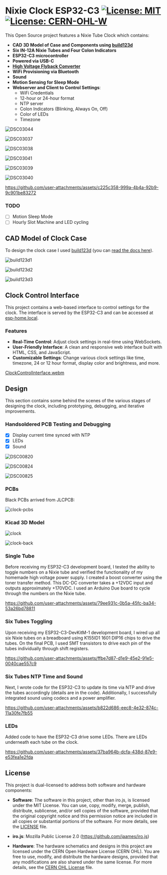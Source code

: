# Nixie Clock ESP32-C3 [![License: MIT](https://img.shields.io/badge/License-MIT-yellow.svg)](https://opensource.org/licenses/MIT) [![License: CERN-OHL-W](https://img.shields.io/badge/License-CERN_OHL_W-blue.svg)](https://cern-ohl.web.cern.ch/)

This Open Source project features a Nixie Tube Clock which contains:

- **CAD 3D Model of Case and Components using [build123d](https://github.com/gumyr/build123d)**
- **Six IN-12A Nixie Tubes and Four Colon Indicators**
- **ESP32-C3 microcontroller**
- **Powered via USB-C**
- **[High Voltage Flyback Converter](https://github.com/newell/hv-flyback-converter)**
- **WiFi Provisioning via Bluetooth**
- **Sound**
- **Motion Sensing for Sleep Mode**
- **Webserver and Client to Control Settings**:
  - WiFi Credentials
  - 12-hour or 24-hour format
  - NTP server
  - Colon Indicators (Blinking, Always On, Off)
  - Color of LEDs
  - Timezone

![DSC03044](https://github.com/user-attachments/assets/07f993d6-80e4-4be8-91cf-ca07ee2fea44)

![DSC03037](https://github.com/user-attachments/assets/44a4a0a0-5de9-4502-906c-f3cac13a6c4e)

![DSC03038](https://github.com/user-attachments/assets/37b1b0a1-37b4-4d95-b2a9-a45ee8a8bafb)

![DSC03041](https://github.com/user-attachments/assets/7cb6dc60-0e32-4339-a29e-1f2e0bf4dc62)

![DSC03039](https://github.com/user-attachments/assets/f31533b9-1901-465e-a1a9-93a7f5385e33)

![DSC03040](https://github.com/user-attachments/assets/585f6704-fa03-43b6-aafe-2fae70a9242d)

https://github.com/user-attachments/assets/c225c358-999a-4b4a-92b9-9c901be83272

 ### TODO
- [ ] Motion Sleep Mode
- [ ] Hourly Slot Machine and LED cycling

## CAD Model of Clock Case

To design the clock case I used [build123d](https://github.com/gumyr/build123d) (you can [read the docs here](https://build123d.readthedocs.io/en/latest/)).  

![build123d1](https://github.com/user-attachments/assets/34beb862-cac3-4001-b182-0c05eaf4e648)

![build123d2](https://github.com/user-attachments/assets/6d905a4e-8f06-46c9-aa65-b445b4101efb)

![build123d3](https://github.com/user-attachments/assets/4a8ca054-bb4b-4820-a1e7-e0d810ef57d7)

## Clock Control Interface

This project contains a web-based interface to control settings for the clock. The interface is served by the ESP32-C3 and can be accessed at [esp-home.local](http://esp-home.local).

### Features

- **Real-Time Control**: Adjust clock settings in real-time using WebSockets.
- **User-Friendly Interface**: A clean and responsive web interface built with HTML, CSS, and JavaScript.
- **Customizable Settings**: Change various clock settings like time, timezone, 24 or 12 hour format, display color and brightness, and more.

[ClockControlInterface.webm](https://github.com/user-attachments/assets/71b5c2da-ff7b-42fa-be0a-e68aa2519f6b)

## Design

This section contains some behind the scenes of the various stages of designing the clock, including prototyping, debugging, and iterative improvements. 

### Handsoldered PCB Testing and Debugging

- [x] Display current time synced with NTP
- [x] LEDs
- [x] Sound

![DSC00820](https://github.com/user-attachments/assets/b7c6caf7-d2b7-44de-bebc-66ae702bd61a)

![DSC00824](https://github.com/user-attachments/assets/1beff864-1065-4d9b-b666-368eb919fa4f)

![DSC00825](https://github.com/user-attachments/assets/e6425b82-5ede-4e77-bb7d-64c5438d0f17)

### PCBs

Black PCBs arrived from JLCPCB:

![clock-pcbs](https://github.com/user-attachments/assets/8e31dfbc-8cd0-4aaf-a7f6-d063d01f86a6)

### Kicad 3D Model

![clock](https://github.com/user-attachments/assets/745a5776-db51-4f5b-979e-c3a7e6d8c8c4)

![clock-back](https://github.com/user-attachments/assets/593558b8-ba2a-457c-b399-670f584f445b)

### Single Tube

Before receiving my ESP32-C3 development board, I tested the ability to toggle numbers on a Nixie tube and verified the functionality of my homemade high voltage power supply. I created a boost converter using the toner transfer method. This DC-DC converter takes a +12VDC input and outputs approximately +170VDC. I used an Arduino Due board to cycle through the numbers on the Nixie tube.

https://github.com/user-attachments/assets/79ee931c-0b5a-45fc-ba34-53a26bd78811

### Six Tubes Toggling

Upon receiving my ESP32-C3-DevKitM-1 development board, I wired up all six Nixie tubes on a breadboard using K155ID1 1601 DIP16 chips to drive the tubes. On the final PCB, I used SMT transistors to drive each pin of the tubes individually through shift registers.

https://github.com/user-attachments/assets/ffbe7d87-d1e9-45e2-91e5-0040cae557c9

### Six Tubes NTP Time and Sound

Next, I wrote code for the ESP32-C3 to update its time via NTP and drive the tubes accordingly (details are in the code). Additionally, I successfully integrated sound using codecs and a power amplifier.

https://github.com/user-attachments/assets/b822d686-eec8-4e32-874c-11a30fe7fb55

### LEDs

Added code to have the ESP32-C3 drive some LEDs.  There are LEDs underneath each tube on the clock.

https://github.com/user-attachments/assets/37ba964b-dcfa-438d-87e9-e53fea1e2fda

## License

This project is dual-licensed to address both software and hardware components:

- **Software**: The software in this project, other than iro.js, is licensed under the MIT License. You can use, copy, modify, merge, publish, distribute, sublicense, and/or sell copies of the software, provided that the original copyright notice and this permission notice are included in all copies or substantial portions of the software. For more details, see the [LICENSE](./LICENSE) file.

- **iro.js**: Mozilla Public License 2.0 (https://github.com/jaames/iro.js)

- **Hardware**: The hardware schematics and designs in this project are licensed under the CERN Open Hardware License (CERN OHL). You are free to use, modify, and distribute the hardware designs, provided that any modifications are also shared under the same license. For more details, see the [CERN OHL License](./CERN_OHL_LICENSE) file.
